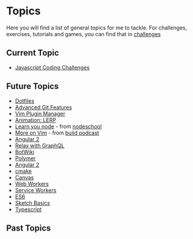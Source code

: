 # Topics

Here you will find a list of general topics for me to tackle. For challenges, exercises, tutorials and games, you can find that in [challenges](./challenges.md)

## Current Topic

* [Javascript Coding Challenges](https://github.com/kolodny/exercises)

## Future Topics

* [Dotfiles](http://dotfiles.github.io/)
* [Advanced Git Features](https://github.com/git-game/git-game-v2)
* [Vim Plugin Manager](https://github.com/junegunn/vim-plug)
* [Animation: LERP](http://codepen.io/rachsmith/post/animation-tip-lerp)
* [Learn you node](https://github.com/workshopper/learnyounode) - from [nodeschool](http://nodeschool.io/#workshoppers)
* [More on Vim](http://build-podcast.com/vim/) - from [build podcast](http://build-podcast.com/)
* [Angular 2](https://angular.io/docs/ts/latest/quickstart.html)
* [Relay with GraphQL](https://facebook.github.io/relay/)
* [BotWiki](https://botwiki.org/tutorials/)
* [Polymer](https://egghead.io/series/creating-custom-web-elements-with-polymer)
* [Angular 2](https://angular.io/)
* [cmake](https://cmake.org/)
* [Canvas](https://developer.mozilla.org/en-US/docs/Web/API/Canvas_API/Tutorial)
* [Web Workers](https://developer.mozilla.org/en-US/docs/Web/API/Web_Workers_API/Using_web_workers)
* [Service Workers](https://developer.mozilla.org/en-US/docs/Web/API/Service_Worker_API)
* [ES6](https://github.com/sgaurav/understanding-es6)
* [Sketch Basics](https://teamtreehouse.com/library/sketch-basics)
* [Typescript](https://thinkster.io/tutorials/getting-started-with-typescript)

## Past Topics

